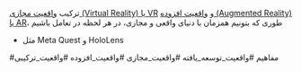 ترکیب [واقعیت مجازی (Virtual Reality) یا VR](واقعیت%20مجازی%20(Virtual%20Reality)%20یا%20VR.md) و [واقعیت افزوده (Augmented Reality) یا AR](واقعیت%20افزوده%20(Augmented%20Reality)%20یا%20AR.md)، طوری که بتونیم همزمان با دنیای واقعی و مجازی، در هر لحظه در تعامل باشیم
- مثل Meta Quest و HoloLens

#مفاهیم #واقعیت_توسعه_یافته #واقعیت_مجازی #واقعیت_افزوده #واقعیت_ترکیبی